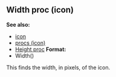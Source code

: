 ## Width proc (icon)
**See also:**
+   [icon](/ref/icon.md) 
+   [procs (icon)](/ref/icon/proc.md) 
+   [Height proc](/ref/icon/proc/Height.md) <!-- -->
**Format:**
+   Width()


This finds the width, in pixels, of the icon.